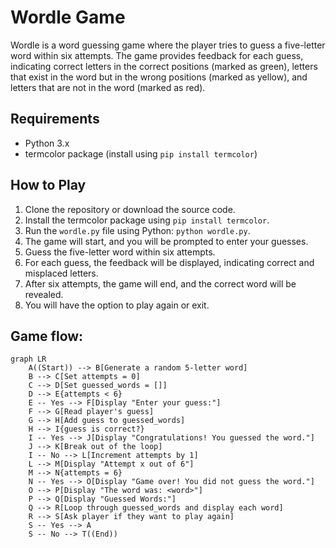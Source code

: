 # Wordle Game

Wordle is a word guessing game where the player tries to guess a five-letter word within six attempts. The game provides feedback for each guess, indicating correct letters in the correct positions (marked as green), letters that exist in the word but in the wrong positions (marked as yellow), and letters that are not in the word (marked as red).

## Requirements

- Python 3.x
- termcolor package (install using `pip install termcolor`)

## How to Play

1. Clone the repository or download the source code.
2. Install the termcolor package using `pip install termcolor`.
3. Run the `wordle.py` file using Python: `python wordle.py`.
4. The game will start, and you will be prompted to enter your guesses.
5. Guess the five-letter word within six attempts.
6. For each guess, the feedback will be displayed, indicating correct and misplaced letters.
7. After six attempts, the game will end, and the correct word will be revealed.
8. You will have the option to play again or exit.

## Game flow:

```mermaid
graph LR
    A((Start)) --> B[Generate a random 5-letter word]
    B --> C[Set attempts = 0]
    C --> D[Set guessed_words = []]
    D --> E{attempts < 6}
    E -- Yes --> F[Display "Enter your guess:"]
    F --> G[Read player's guess]
    G --> H[Add guess to guessed_words]
    H --> I{guess is correct?}
    I -- Yes --> J[Display "Congratulations! You guessed the word."]
    J --> K[Break out of the loop]
    I -- No --> L[Increment attempts by 1]
    L --> M[Display "Attempt x out of 6"]
    M --> N{attempts = 6}
    N -- Yes --> O[Display "Game over! You did not guess the word."]
    O --> P[Display "The word was: <word>"]
    P --> Q[Display "Guessed Words:"]
    Q --> R[Loop through guessed_words and display each word]
    R --> S[Ask player if they want to play again]
    S -- Yes --> A
    S -- No --> T((End))





